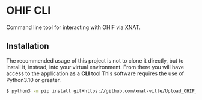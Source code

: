 # OHIF CLI #

Command line tool for interacting with OHIF via XNAT.

## Installation ##
The recommended usage of this project is not to clone it directly, but
to install it, instead, into your virtual environment. From there you
will have access to the application as a **CLI** tool
This software requires the use of Python3.10 or greater.

```bash
$ python3 -m pip install git+https://github.com/xnat-ville/Upload_OHIF_ROI.git
```
